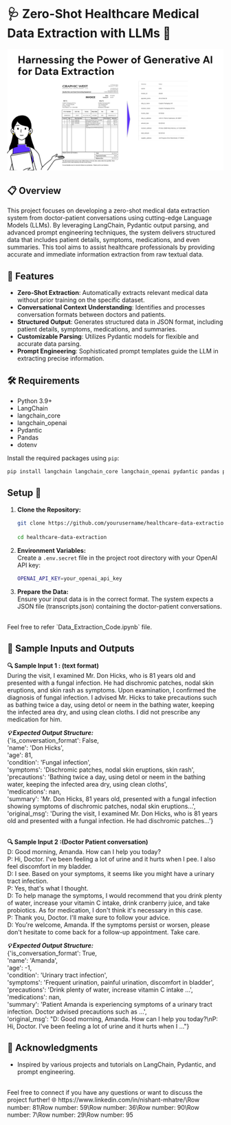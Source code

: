 # 🩺 Zero-Shot Healthcare Medical Data Extraction with LLMs 🤖

![Healthcare Data Extraction](health_data_extract.png)

## 📋 Overview 
This project focuses on developing a zero-shot medical data extraction system from doctor-patient conversations using cutting-edge Language Models (LLMs). By leveraging LangChain, Pydantic output parsing, and advanced prompt engineering techniques, the system delivers structured data that includes patient details, symptoms, medications, and even summaries. This tool aims to assist healthcare professionals by providing accurate and immediate information extraction from raw textual data.

## 🌟 Features 

- **Zero-Shot Extraction**: Automatically extracts relevant medical data without prior training on the specific dataset.
- **Conversational Context Understanding**: Identifies and processes conversation formats between doctors and patients.
- **Structured Output**: Generates structured data in JSON format, including patient details, symptoms, medications, and summaries.
- **Customizable Parsing**: Utilizes Pydantic models for flexible and accurate data parsing.
- **Prompt Engineering**: Sophisticated prompt templates guide the LLM in extracting precise information.

## 🛠️ Requirements

- Python 3.9+
- LangChain
- langchain_core
- langchain_openai
- Pydantic
- Pandas
- dotenv

Install the required packages using `pip`:

```bash
pip install langchain langchain_core langchain_openai pydantic pandas python-dotenv
```

## Setup 🚀

1. **Clone the Repository:**

    ```bash
    git clone https://github.com/yourusername/healthcare-data-extraction.git
    
    cd healthcare-data-extraction
    ```

2. **Environment Variables:**    
    Create a `.env.secret` file in the project root directory with your OpenAI API key:
    ```bash
   OPENAI_API_KEY=your_openai_api_key

3. **Prepare the Data:**    
    Ensure your input data is in the correct format. The system expects a JSON file (transcripts.json) containing the doctor-patient conversations.

</br>
Feel free to refer `Data_Extraction_Code.ipynb` file.
    
## 📝 Sample Inputs and Outputs 
**🔍 Sample Input 1 : (text format)**</br>
 During the visit, I examined Mr. Don Hicks, who is 81 years old and presented with a fungal infection. He had dischromic patches, nodal skin eruptions, and skin rash as symptoms. Upon examination, I confirmed the diagnosis of fungal infection. I advised Mr. Hicks to take precautions such as bathing twice a day, using detol or neem in the bathing water, keeping the infected area dry, and using clean cloths. I did not prescribe any medication for him.

***💡 Expected Output Structure:***</br>
{'is_conversation_format': False,</br>
  'name': 'Don Hicks',</br>
  'age': 81,</br>
  'condition': 'Fungal infection',</br>
  'symptoms': 'Dischromic patches, nodal skin eruptions, skin rash',</br>
  'precautions': 'Bathing twice a day, using detol or neem in the bathing water, keeping the infected area dry, using clean cloths',</br>
  'medications': nan,</br>
  'summary': 'Mr. Don Hicks, 81 years old, presented with a fungal infection showing symptoms of dischromic patches, nodal skin eruptions...',</br>
  'original_msg': 'During the visit, I examined Mr. Don Hicks, who is 81 years old and presented with a fungal infection. He had dischromic patches...'}
</br></br>

**🔍 Sample Input 2 :(Doctor Patient conversation)**</br>
D: Good morning, Amanda. How can I help you today?</br>P: Hi, Doctor. I've been feeling a lot of urine and it hurts when I pee. I also feel discomfort in my bladder.</br>D: I see. Based on your symptoms, it seems like you might have a urinary tract infection.</br>P: Yes, that's what I thought.</br>D: To help manage the symptoms, I would recommend that you drink plenty of water, increase your vitamin C intake, drink cranberry juice, and take probiotics. As for medication, I don't think it's necessary in this case.</br>P: Thank you, Doctor. I'll make sure to follow your advice. </br>D: You're welcome, Amanda. If the symptoms persist or worsen, please don't hesitate to come back for a follow-up appointment. Take care.

***💡 Expected Output Structure:***</br>
{'is_conversation_format': True, </br>
  'name': 'Amanda', </br>
  'age': -1,</br>
  'condition': 'Urinary tract infection',</br>
  'symptoms': 'Frequent urination, painful urination, discomfort in bladder',</br>
  'precautions': 'Drink plenty of water, increase vitamin C intake ...',</br>
  'medications': nan,</br>
  'summary': 'Patient Amanda is experiencing symptoms of a urinary tract infection. Doctor advised precautions such as ...',</br>
  'original_msg': "D: Good morning, Amanda. How can I help you today?\nP: Hi, Doctor. I've been feeling a lot of urine and it hurts when I ..."}

## 🙏 Acknowledgments 
- Inspired by various projects and tutorials on LangChain, Pydantic, and prompt engineering.

</br>
Feel free to connect if you have any questions or want to discuss the project further! 🌐
https://www.linkedin.com/in/nishant-mhatre/\Row number: 81\Row number: 59\Row number: 36\Row number: 90\Row number: 7\Row number: 29\Row number: 95